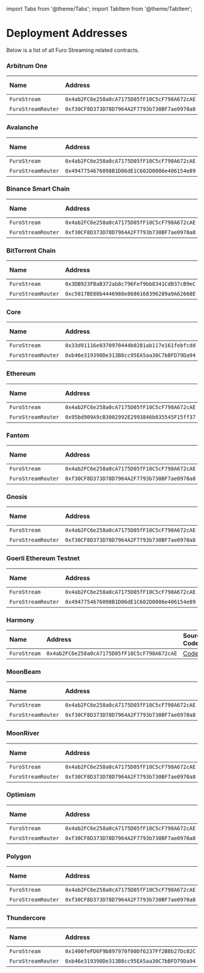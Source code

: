 import Tabs from '@theme/Tabs'; import TabItem from '@theme/TabItem';

# Deployment Addresses

Below is a list of all Furo Streaming related contracts.

<Tabs>

<TabItem value='arbitrum' label='Arbitrum One' default>

### Arbitrum One

| Name | Address | Source Code | Explorer |
| :-- | :-- | :-- | :-- |
| `FuroStream` | `0x4ab2FC6e258a0cA7175D05fF10C5cF798A672cAE` | [Code](https://github.com/sushiswap/sushiswap/blob/master/protocols/furo/contracts/base/FuroStream.sol) | [Link](https://arbiscan.io/address/0x4ab2FC6e258a0cA7175D05fF10C5cF798A672cAE) |
| `FuroStreamRouter` | `0xf30CF8D373D78D7964A2F7793b730BF7ae0970a8` | [Code](https://github.com/sushiswap/sushiswap/blob/master/protocols/furo/contracts/FuroStreamRouter.sol) | [Link](https://arbiscan.io/address/0xf30CF8D373D78D7964A2F7793b730BF7ae0970a8) |

</TabItem>

<TabItem value='avalanche' label='Avalanche' default>

### Avalanche

| Name | Address | Source Code | Explorer |
| :-- | :-- | :-- | :-- |
| `FuroStream` | `0x4ab2FC6e258a0cA7175D05fF10C5cF798A672cAE` | [Code](https://github.com/sushiswap/sushiswap/blob/master/protocols/furo/contracts/base/FuroStream.sol) | [Link](https://snowtrace.io/address/0x4ab2FC6e258a0cA7175D05fF10C5cF798A672cAE) |
| `FuroStreamRouter` | `0x4947754676098B1D06dE1C602D0086e406154e89` | [Code](https://github.com/sushiswap/sushiswap/blob/master/protocols/furo/contracts/FuroStreamRouter.sol) | [Link](https://snowtrace.io/address/0x4947754676098B1D06dE1C602D0086e406154e89) |

</TabItem>

<TabItem value='bsc' label='Bsc' default>

### Binance Smart Chain

| Name | Address | Source Code | Explorer |
| :-- | :-- | :-- | :-- |
| `FuroStream` | `0x4ab2FC6e258a0cA7175D05fF10C5cF798A672cAE` | [Code](https://github.com/sushiswap/sushiswap/blob/master/protocols/furo/contracts/base/FuroStream.sol) | [Link](https://bscscan.com/address/0x4ab2FC6e258a0cA7175D05fF10C5cF798A672cAE) |
| `FuroStreamRouter` | `0xf30CF8D373D78D7964A2F7793b730BF7ae0970a8` | [Code](https://github.com/sushiswap/sushiswap/blob/master/protocols/furo/contracts/FuroStreamRouter.sol) | [Link](https://bscscan.com/address/0xf30CF8D373D78D7964A2F7793b730BF7ae0970a8) |

</TabItem>

<TabItem value='bttc' label='BitTorrent' default>

### BitTorrent Chain

| Name | Address | Source Code | Explorer |
| :-- | :-- | :-- | :-- |
| `FuroStream` | `0x3DB923FBaB372ab8c796Fef9bb8341CdB37cB9eC` | [Code](https://github.com/sushiswap/sushiswap/blob/master/protocols/furo/contracts/base/FuroStream.sol) | [Link](https://bttcscan.com/address/0x3DB923FBaB372ab8c796Fef9bb8341CdB37cB9eC) |
| `FuroStreamRouter` | `0xc5017BE80b4446988e8686168396289a9A62668E` | [Code](https://github.com/sushiswap/sushiswap/blob/master/protocols/furo/contracts/FuroStreamRouter.sol) | [Link](https://bttcscan.com/address/0xc5017BE80b4446988e8686168396289a9A62668E) |

</TabItem>

<TabItem value='core' label='Core' default>

### Core

| Name | Address | Source Code | Explorer |
| :-- | :-- | :-- | :-- |
| `FuroStream` | `0x33d91116e0370970444b0281ab117e161febfcdd` | [Code](https://github.com/sushiswap/sushiswap/blob/master/protocols/furo/contracts/base/FuroStream.sol) | [Link](https://scan.coredao.org/address/0x33d91116e0370970444b0281ab117e161febfcdd) |
| `FuroStreamRouter` | `0xb46e319390De313B8cc95EA5aa30C7bBFD79Da94` | [Code](https://github.com/sushiswap/sushiswap/blob/master/protocols/furo/contracts/FuroStreamRouter.sol) | [Link](https://scan.coredao.org/address/0xb46e319390De313B8cc95EA5aa30C7bBFD79Da94) |

</TabItem>

<TabItem value='ethereum' label='Ethereum' default>

### Ethereum

| Name | Address | Source Code | Explorer |
| :-- | :-- | :-- | :-- |
| `FuroStream` | `0x4ab2FC6e258a0cA7175D05fF10C5cF798A672cAE` | [Code](https://github.com/sushiswap/sushiswap/blob/master/protocols/furo/contracts/base/FuroStream.sol) | [Link](https://etherscan.io/address/0x4ab2FC6e258a0cA7175D05fF10C5cF798A672cAE) |
| `FuroStreamRouter` | `0x95bd909A9cB3002992E2993846b035545F15ff37` | [Code](https://github.com/sushiswap/sushiswap/blob/master/protocols/furo/contracts/FuroStreamRouter.sol) | [Link](https://etherscan.io/address/0x95bd909A9cB3002992E2993846b035545F15ff37) |

</TabItem>

<TabItem value='fantom' label='Fantom' default>

### Fantom

| Name | Address | Source Code | Explorer |
| :-- | :-- | :-- | :-- |
| `FuroStream` | `0x4ab2FC6e258a0cA7175D05fF10C5cF798A672cAE` | [Code](https://github.com/sushiswap/sushiswap/blob/master/protocols/furo/contracts/base/FuroStream.sol) | [Link](https://ftmscan.com/address/0x4ab2FC6e258a0cA7175D05fF10C5cF798A672cAE) |
| `FuroStreamRouter` | `0xf30CF8D373D78D7964A2F7793b730BF7ae0970a8` | [Code](https://github.com/sushiswap/sushiswap/blob/master/protocols/furo/contracts/FuroStreamRouter.sol) | [Link](https://ftmscan.com/address/0xf30CF8D373D78D7964A2F7793b730BF7ae0970a8) |

</TabItem>

<TabItem value='gnosis' label='Gnosis' default>

### Gnosis

| Name | Address | Source Code | Explorer |
| :-- | :-- | :-- | :-- |
| `FuroStream` | `0x4ab2FC6e258a0cA7175D05fF10C5cF798A672cAE` | [Code](https://github.com/sushiswap/sushiswap/blob/master/protocols/furo/contracts/base/FuroStream.sol) | [Link](https://gnosisscan.io/address/0x4ab2FC6e258a0cA7175D05fF10C5cF798A672cAE) |
| `FuroStreamRouter` | `0xf30CF8D373D78D7964A2F7793b730BF7ae0970a8` | [Code](https://github.com/sushiswap/sushiswap/blob/master/protocols/furo/contracts/FuroStreamRouter.sol) | [Link](https://gnosisscan.io/address/0xf30CF8D373D78D7964A2F7793b730BF7ae0970a8) |

</TabItem>

<TabItem value='goerli' label='Goerli' default>

### Goerli Ethereum Testnet

| Name | Address | Source Code | Explorer |
| :-- | :-- | :-- | :-- |
| `FuroStream` | `0x4ab2FC6e258a0cA7175D05fF10C5cF798A672cAE` | [Code](https://github.com/sushiswap/sushiswap/blob/master/protocols/furo/contracts/base/FuroStream.sol) | [Link](https://goerli.etherscan.io/address/0x4ab2FC6e258a0cA7175D05fF10C5cF798A672cAE) |
| `FuroStreamRouter` | `0x4947754676098B1D06dE1C602D0086e406154e89` | [Code](https://github.com/sushiswap/sushiswap/blob/master/protocols/furo/contracts/FuroStreamRouter.sol) | [Link](https://goerli.etherscan.io/address/0x4947754676098B1D06dE1C602D0086e406154e89) |

</TabItem>

<TabItem value='harmony' label='Harmony' default>

### Harmony

| Name | Address | Source Code | Explorer |
| :-- | :-- | :-- | :-- |
| `FuroStream` | `0x4ab2FC6e258a0cA7175D05fF10C5cF798A672cAE` | [Code](https://github.com/sushiswap/sushiswap/blob/master/protocols/furo/contracts/base/FuroStream.sol) | [Link](https://explorer.harmony.one/address/0x4ab2fc6e258a0ca7175d05ff10c5cf798a672cae) |

</TabItem>

<TabItem value='moonbeam' label='MoonBeam' default>

### MoonBeam

| Name | Address | Source Code | Explorer |
| :-- | :-- | :-- | :-- |
| `FuroStream` | `0x4ab2FC6e258a0cA7175D05fF10C5cF798A672cAE` | [Code](https://github.com/sushiswap/sushiswap/blob/master/protocols/furo/contracts/base/FuroStream.sol) | [Link](https://moonscan.io/address/0x4ab2FC6e258a0cA7175D05fF10C5cF798A672cAE) |
| `FuroStreamRouter` | `0xf30CF8D373D78D7964A2F7793b730BF7ae0970a8` | [Code](https://github.com/sushiswap/sushiswap/blob/master/protocols/furo/contracts/FuroStreamRouter.sol) | [Link](https://moonscan.io/address/0xf30CF8D373D78D7964A2F7793b730BF7ae0970a8) |

</TabItem>

<TabItem value='moonriver' label='MoonRiver' default>

### MoonRiver

| Name | Address | Source Code | Explorer |
| :-- | :-- | :-- | :-- |
| `FuroStream` | `0x4ab2FC6e258a0cA7175D05fF10C5cF798A672cAE` | [Code](https://github.com/sushiswap/sushiswap/blob/master/protocols/furo/contracts/base/FuroStream.sol) | [Link](https://moonriver.moonscan.io/address/0x4ab2FC6e258a0cA7175D05fF10C5cF798A672cAE) |
| `FuroStreamRouter` | `0xf30CF8D373D78D7964A2F7793b730BF7ae0970a8` | [Code](https://github.com/sushiswap/sushiswap/blob/master/protocols/furo/contracts/FuroStreamRouter.sol) | [Link](https://moonriver.moonscan.io/address/0xf30CF8D373D78D7964A2F7793b730BF7ae0970a8) |

</TabItem>

<TabItem value='optimism' label='Optimism' default>

### Optimism

| Name | Address | Source Code | Explorer |
| :-- | :-- | :-- | :-- |
| `FuroStream` | `0x4ab2FC6e258a0cA7175D05fF10C5cF798A672cAE` | [Code](https://github.com/sushiswap/sushiswap/blob/master/protocols/furo/contracts/base/FuroStream.sol) | [Link](https://optimistic.etherscan.io/address/0x4ab2FC6e258a0cA7175D05fF10C5cF798A672cAE) |
| `FuroStreamRouter` | `0xf30CF8D373D78D7964A2F7793b730BF7ae0970a8` | [Code](https://github.com/sushiswap/sushiswap/blob/master/protocols/furo/contracts/FuroStreamRouter.sol) | [Link](https://optimistic.etherscan.io/address/0xf30CF8D373D78D7964A2F7793b730BF7ae0970a8) |

</TabItem>

<TabItem value='polygon' label='Polygon' default>

### Polygon

| Name | Address | Source Code | Explorer |
| :-- | :-- | :-- | :-- |
| `FuroStream` | `0x4ab2FC6e258a0cA7175D05fF10C5cF798A672cAE` | [Code](https://github.com/sushiswap/sushiswap/blob/master/protocols/furo/contracts/base/FuroStream.sol) | [Link](https://polygonscan.com/address/0x4ab2FC6e258a0cA7175D05fF10C5cF798A672cAE) |
| `FuroStreamRouter` | `0xf30CF8D373D78D7964A2F7793b730BF7ae0970a8` | [Code](https://github.com/sushiswap/sushiswap/blob/master/protocols/furo/contracts/FuroStreamRouter.sol) | [Link](https://polygonscan.com/address/0xf30CF8D373D78D7964A2F7793b730BF7ae0970a8) |

</TabItem>

<TabItem value='thundercore' label='Thundercore' default>

### Thundercore

| Name | Address | Source Code | Explorer |
| :-- | :-- | :-- | :-- |
| `FuroStream` | `0x1400feFD6F9b897970f00Df6237Ff2B8b27Dc82C` | [Code](https://github.com/sushiswap/sushiswap/blob/master/protocols/furo/contracts/base/FuroStream.sol) | [Link](https://explorer-mainnet.thundercore.com/address/0x1400feFD6F9b897970f00Df6237Ff2B8b27Dc82C) |
| `FuroStreamRouter` | `0xb46e319390De313B8cc95EA5aa30C7bBFD79Da94` | [Code](https://github.com/sushiswap/sushiswap/blob/master/protocols/furo/contracts/FuroStreamRouter.sol) | [Link](https://explorer-mainnet.thundercore.com/address/0xb46e319390De313B8cc95EA5aa30C7bBFD79Da94) |

</TabItem>

</Tabs>
